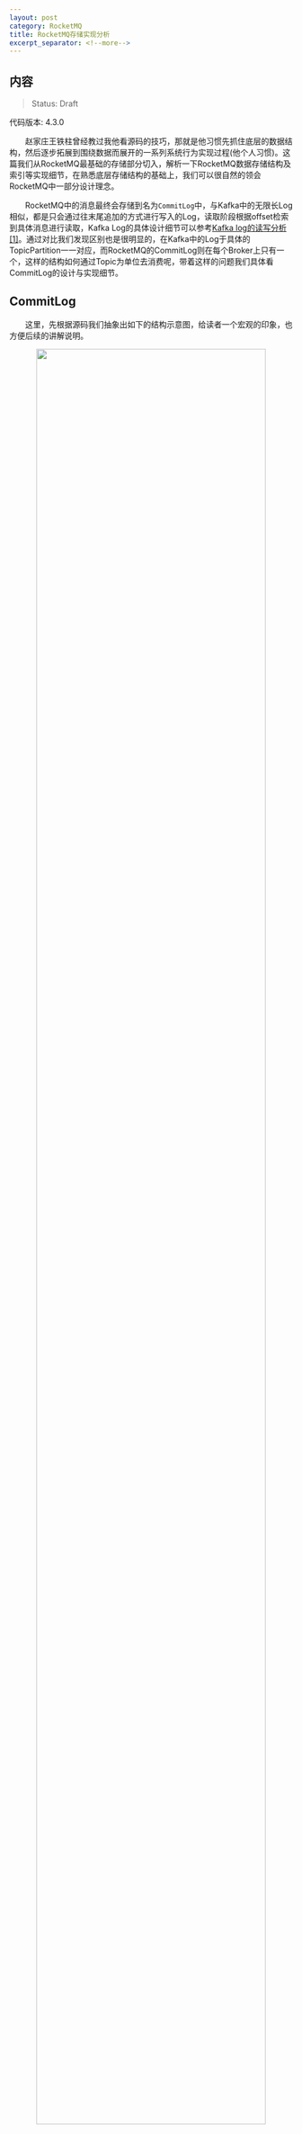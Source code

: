 ```yaml
---
layout: post
category: RocketMQ
title: RocketMQ存储实现分析
excerpt_separator: <!--more-->
---
```


## 内容 
>Status: Draft

  代码版本: 4.3.0

　　赵家庄王铁柱曾经教过我他看源码的技巧，那就是他习惯先抓住底层的数据结构，然后逐步拓展到围绕数据而展开的一系列系统行为实现过程(他个人习惯)。这篇我们从RocketMQ最基础的存储部分切入，解析一下RocketMQ数据存储结构及索引等实现细节，在熟悉底层存储结构的基础上，我们可以很自然的领会RocketMQ中一部分设计理念。
<!--more-->

　　RocketMQ中的消息最终会存储到名为`CommitLog`中，与Kafka中的无限长Log相似，都是只会通过往末尾追加的方式进行写入的Log，读取阶段根据offset检索到具体消息进行读取，Kafka Log的具体设计细节可以参考[Kafka log的读写分析[1]](https://daleizhou.github.io/posts/log-fetch-produce.html)。通过对比我们发现区别也是很明显的，在Kafka中的Log于具体的TopicPartition一一对应，而RocketMQ的CommitLog则在每个Broker上只有一个，这样的结构如何通过Topic为单位去消费呢，带着这样的问题我们具体看CommitLog的设计与实现细节。

## <a id="CommitLog">CommitLog</a>

　　这里，先根据源码我们抽象出如下的结构示意图，给读者一个宏观的印象，也方便后续的讲解说明。

<div align="center">
<img src="/assets/img/2018/10/08/RocketMQCommitLog.png" width="90%" height="90%"/>
</div>

　　在`store`包里可以直接看到CommitLog的定义，CommitLog中有个重要的成员变量**MappedFileQueue**，该变量保存着MappedFile列表。MappedFile保存着最终的消息数据。在逻辑上CommitLog可以看成一个无限长的Log文件，消息不断通过追加的方式写到CommitLog的末尾。在实际实现时，这个无限长的日志文件由顺序的MappedFile列表组成，每个MappedFile则顺序保存一定数量的消息。

　　每个MappedFile会对应一个具体的文件用于将消息数据存储于物理磁盘上，文件名有一定的实际意义，这个后面具体分析。每个MappedFile的大小上限是在Broker启动时设置的，值的大小为**MessageStoreConfig.mapedFileSizeCommitLog**，默认为**1024 * 1024 * 1024**，即每个MappedFile默认最大为`1G`。因为每个消息的大小并不是固定的，因此每个MappedFile的末尾可能会有一定的空白空间。

　　Broker启动时会初始化一个**DefaultMessageStore**，在初始化时会初始化并运行**AllocateMappedFileService**后台服务。从名字上看可以知道这个服务的作用是用于分配MappedFile。按照常理来说，分配初始化一个MappedFile需要时调用就行，为什么需要这么个服务呢。下面具体看这个服务**run()**方法的实现细节来寻找答案。

## <a id="AllocateMappedFileService">AllocateMappedFileService</a>

　　在**AllocateMappedFileService.run()**中,如果没有外部线程将**stopped**变量置为true,则会不间断的执行私有方法**mmapOperation()**。该方法的作用是不断异步地从任务队列里取出请求生成对应的MappedFile，用于AllocateMappedFileService提供的另一个获取MappedFild方法快速获取结果，下面看具体实现。

```java
    // AllocateMappedFileService.java
    public void run() {
        log.info(this.getServiceName() + " service started");
        while (!this.isStopped() && this.mmapOperation()) { }
        log.info(this.getServiceName() + " service end");
    }

    private boolean mmapOperation() {
        boolean isSuccess = false;
        AllocateRequest req = null;
        try {

            // requestQueue是个优先级的无界阻塞队列,
            // 其中的元素类型为AllocateRequest，
            // 根据实现可以看到请求的fileSize越大优先级越高
            // 如果size相同，则根据文件名比较物理偏移量，偏移量越小优先级越高
            req = this.requestQueue.take();
            AllocateRequest expectedRequest = this.requestTable.get(req.getFilePath());
            if (null == expectedRequest) {
                // 遇到超时删除了请求
                return true;
            }
            if (expectedRequest != req) {
                // 异常情况，可能是超时导致queue与table里的request不对应了
                return true;
            }

            if (req.getMappedFile() == null) {
                long beginTime = System.currentTimeMillis();

                MappedFile mappedFile;
                
                // 两种生成MappedFile的方式
                // isTransientStorePoolEnable设置为true且刷盘方式为异步刷盘
                // TransientStorePool的使用是数据先写入堆外内存，然后异步刷新到磁盘持久化
                if (messageStore.getMessageStoreConfig().isTransientStorePoolEnable()) {
                    try {
                        // 通过ServiceLoader的方式起一个MappedFile并init初始化
                        mappedFile = ServiceLoader.load(MappedFile.class).iterator().next();
                        mappedFile.init(req.getFilePath(), req.getFileSize(), messageStore.getTransientStorePool());
                    } catch (RuntimeException e) {
                        mappedFile = new MappedFile(req.getFilePath(), req.getFileSize(), messageStore.getTransientStorePool());
                    }
                } else {
                    mappedFile = new MappedFile(req.getFilePath(), req.getFileSize());
                }

                long eclipseTime = UtilAll.computeEclipseTimeMilliseconds(beginTime);
                if (eclipseTime > 10) {
                    int queueSize = this.requestQueue.size();
                    log.warn("create mappedFile spent time(ms) " + eclipseTime + " queue size " + queueSize
                        + " " + req.getFilePath() + " " + req.getFileSize());
                }

                // 新生成的mappedFile大小至少有MapedFileSizeCommitLog配置的那么大
                // 且配置了warmMappedFile = true, 则对该mappedFile进行warmup,具体实现看后面代码解析
                if (mappedFile.getFileSize() >= this.messageStore.getMessageStoreConfig()
                    .getMapedFileSizeCommitLog()
                    &&
                    this.messageStore.getMessageStoreConfig().isWarmMapedFileEnable()) {
                    // 文件预热
                    mappedFile.warmMappedFile(this.messageStore.getMessageStoreConfig().getFlushDiskType(),
                        this.messageStore.getMessageStoreConfig().getFlushLeastPagesWhenWarmMapedFile());
                }

                req.setMappedFile(mappedFile);
                this.hasException = false;
                isSuccess = true;
            }
        } catch (InterruptedException e) {
            log.warn(this.getServiceName() + " interrupted, possibly by shutdown.");
            this.hasException = true;
            return false;
        } catch (IOException e) {
            log.warn(this.getServiceName() + " service has exception. ", e);
            this.hasException = true;
            if (null != req) {
                // IO异常，还可以挣扎挣扎，将请求重新放入requestQueue
                requestQueue.offer(req);
                try {
                    Thread.sleep(1);
                } catch (InterruptedException ignored) {
                }
            }
        } finally {
            if (req != null && isSuccess)
                // 获取MappedFile的方法处会等待这个值进行同步
                req.getCountDownLatch().countDown();
        }
        return true;
    }
```

　　`MappedFile`之所以称为Mapped,是因为RocketMQ在实现持久化时，将CommitLog磁盘文件通过内存映射的方式进行操作。内存映射的方式直接将文件的内容复制到用户进程地址空间内，减少了用户态和内核态的切换及少了一次文件复制的成本。MappedFile是作为最终的物理文件的内存映射的一个类，RocketMQ通过该类进行读写操作，最终作用到物理文件上。都是通过如下的方式进行初始化。

```java
    this.fileChannel = new RandomAccessFile(this.file, "rw").getChannel();
    this.mappedByteBuffer = this.fileChannel.map(MapMode.READ_WRITE, 0, fileSize);
```

　　如果`MessageStoreConfig().isTransientStorePoolEnable()`为true, 即Broker上transientStorePoolEnable==true,刷盘模式配置为异步刷盘且Broker的角色不为SLAVE这三个条件同时满足。这三个条件同时成立，这种条件下，MappedFile会借用TransientStorePool中的缓存缓存空间。如果是这种方法，Broker上的消息会先写入ByteBuffer.allocateDirect方式调用直接申请堆外内存中，由异步刷盘线程写入fileChannel中，最后进行flush。RocketMQ之所以这么实现是因为这种方案下写数据是完全写内存，速度相较于写文件对应的Page Cache更快[[3]](https://www.cnblogs.com/duanxz/p/4875020.html)，而且减少锁的占用，提升效率。不过在Broker出问题的情况下丢失的数据可能更多。

　　熟悉操作系统的同学都知道现在操作系统通过段页管理的手段，通过缺页中断的方式替换合适的内存页，将缺失的内存页换到内存中，从而给每个用户进程可以提供突破物理内存大小限制的虚拟内存空间。而文件的内存映射初始化之后仅仅是建立了逻辑地址，并没有立即在实际的在物理内存中申请空间并将数据复制进来。因此，RocketMQ提供了MappedFile的`预热`的功能。

```java
    // MappedFile.java
    public void warmMappedFile(FlushDiskType type, int pages) {
        long beginTime = System.currentTimeMillis();
        ByteBuffer byteBuffer = this.mappedByteBuffer.slice();
        int flush = 0;
        long time = System.currentTimeMillis();
        // OS_PAGE_SIZE默认配置 1024 * 4
        // fileSize默认配置 1024 * 1024 * 1024 = 1G
        // 每隔OS_PAGE_SIZE写入一个0进行warmup, 减少后面os缺页中断
        for (int i = 0, j = 0; i < this.fileSize; i += MappedFile.OS_PAGE_SIZE, j++) {
            byteBuffer.put(i, (byte) 0);
            // force flush when flush disk type is sync
            // pages 默认设置 = 1024 / 4 * 16
            if (type == FlushDiskType.SYNC_FLUSH) {

                // 如果刷盘方式为同步刷盘，则每 pages 刷盘一次
                if ((i / OS_PAGE_SIZE) - (flush / OS_PAGE_SIZE) >= pages) {
                    flush = i;
                    mappedByteBuffer.force();
                }
            }

            // prevent gc
            if (j % 1000 == 0) {
                log.info("j={}, costTime={}", j, System.currentTimeMillis() - time);
                time = System.currentTimeMillis();
                try {
                    Thread.sleep(0);
                } catch (InterruptedException e) {
                    log.error("Interrupted", e);
                }
            }
        }

        // 最后强制flush一次
        if (type == FlushDiskType.SYNC_FLUSH) {
            log.info("mapped file warm-up done, force to disk, mappedFile={}, costTime={}",
                this.getFileName(), System.currentTimeMillis() - beginTime);
            mappedByteBuffer.force();
        }

        // 通过jna将内存页锁定在物理内存中，防止被放入swap分区
        this.mlock();
    }

    // LibC继承自com.sun.jna.Library，通过jna方法访问一些native的系统调用
    public void mlock() {
        final long beginTime = System.currentTimeMillis();
        final long address = ((DirectBuffer) (this.mappedByteBuffer)).address();
        // jna
        Pointer pointer = new Pointer(address);
        {
            int ret = LibC.INSTANCE.mlock(pointer, new NativeLong(this.fileSize));
            log.info("mlock {} {} {} ret = {} time consuming = {}", address, this.fileName, this.fileSize, ret, System.currentTimeMillis() - beginTime);
        }

        {
            int ret = LibC.INSTANCE.madvise(pointer, new NativeLong(this.fileSize), LibC.MADV_WILLNEED);
            log.info("madvise {} {} {} ret = {} time consuming = {}", address, this.fileName, this.fileSize, ret, System.currentTimeMillis() - beginTime);
        }
    }
```

　　**MappedFile.warmMappedFile()**方法即实现文件预热的功能，每个OS_PAGE写入一个任意值(这里为0)，也就是说在初始化状态下，这样操作会给每个页产生恰好一次的缺页中断，这样操作系统会分配物理内存并且将物理地址与逻辑地址简历映射关系。最后配合jna方法，传入mappedByteBuffer的地址及文件长度，告诉内核即将要访问这部分文件，希望能将这些页面都锁定在物理内存中，不换进行swapout [[2]](https://events.static.linuxfound.org/sites/events/files/lcjp13_moriya.pdf),从而在后续实际使用这个文件时提升读写性能。

　　上面只是讲解了RocketMQ不间断地创建MappedFile的Loop过程，那么创建MappedFile的请求是什么时候放入请求队列的，为什么要通过这种异步创建的方式创建MappedFile呢，我们看下面的代码继续分析。

```java
    // AllocateMappedFileService.java
    public MappedFile putRequestAndReturnMappedFile(String nextFilePath, String nextNextFilePath, int fileSize) {
        // 一次最多放两个请求
        int canSubmitRequests = 2;
        // 如果TransientStorePoolEnable且角色不是SLAVE，如果pool中没有多余的空间则进行fast fail
        if (this.messageStore.getMessageStoreConfig().isTransientStorePoolEnable()) {
            if (this.messageStore.getMessageStoreConfig().isFastFailIfNoBufferInStorePool()
                && BrokerRole.SLAVE != this.messageStore.getMessageStoreConfig().getBrokerRole()) {
                canSubmitRequests = this.messageStore.getTransientStorePool().remainBufferNumbs() - this.requestQueue.size();
            }
        }

        AllocateRequest nextReq = new AllocateRequest(nextFilePath, fileSize);
        boolean nextPutOK = this.requestTable.putIfAbsent(nextFilePath, nextReq) == null;

        // 当且仅当requestTable中nextFilePath之前没有已经放入的请求
        // 这里可能跳过，因为正常一次放两个请求，可能本次请求的path对应的MappedFile在之前的请求中已经生成了
        if (nextPutOK) {
            // 初始化为2，如果TransientStorePoolEnable=true且角色不为SLAVE,该值会被调整为pool剩余的buffer数目
            if (canSubmitRequests <= 0) {
                // pool空间不足删除请求直接返回null
                this.requestTable.remove(nextFilePath);
                return null;
            }
            boolean offerOK = this.requestQueue.offer(nextReq);
            if (!offerOK) { }
            canSubmitRequests--;
        }

        // 处理过程和nextFilePath的处理一致
        AllocateRequest nextNextReq = new AllocateRequest(nextNextFilePath, fileSize);
        boolean nextNextPutOK = this.requestTable.putIfAbsent(nextNextFilePath, nextNextReq) == null;
        if (nextNextPutOK) {
            if (canSubmitRequests <= 0) {
                this.requestTable.remove(nextNextFilePath);
            } else {
                boolean offerOK = this.requestQueue.offer(nextNextReq);
                if (!offerOK) { }
            }
        }

        // 异步创建的Loop有异常，直接返回null
        if (hasException) {
            log.warn(this.getServiceName() + " service has exception. so return null");
            return null;
        }

        // 
        AllocateRequest result = this.requestTable.get(nextFilePath);
        try {
            if (result != null) {
                // 等待异步的Loop创建完成，通计数栓将异步转同步等待
                boolean waitOK = result.getCountDownLatch().await(waitTimeOut, TimeUnit.MILLISECONDS);
                if (!waitOK) {
                    // 假如超时则直接返回null, 但并没有从requestTable中删除请求
                    // 因此在创建的Loop中会有一些检查操作
                    return null;
                } else {
                    this.requestTable.remove(nextFilePath);
                    return result.getMappedFile();
                }
            } else {
                log.error("find preallocate mmap failed, this never happen");
            }
        } catch (InterruptedException e) {
            log.warn(this.getServiceName() + " service has exception. ", e);
        }

        return null;
    }
```

　　这里是RocketMQ另一个实现上巧妙的地方了，之前代码分析过，创建MappedFile后台循环优先创建文件名小的请求。而通过阅读代码我们知道，每个MappedFile的文件名是根据上一个MappedFile的**FileFromOffset** + mappedFileSize得到的，代表该文件在CommitLog中的offset。因此文件名小的会被优先创建。每次申请获取MappedFile会创建一个冗余的创建请求。在方法结束时通过计数栓等待机制将异步创建转为同步等结果。如果是已经通过之前的冗余请求创建完了，不仅本次创建请求得到满足，而且还会带来一个冗余的创建请求副作用。而这个副作用会被异步创建线程读取并进行创建但是不会阻塞调用获取的线程。等下次真的有请求获取这个结果可以很快的返回结果。

## <a id="Flush Disk">Flush Disk</a>

　　RocketMQ相较于Kafka而言，在不仅提供异步刷盘的能力，同时还提供了可选的同步刷盘的能力。当然，RocketMQ中的同步刷盘也是通过异步线程实现，不过通过计数栓的阻塞等待将异步转同步，这种处理方法在RocketMQ中比较常见，例如前面章节的创建MappedFile也是通过这种方法同步得到结果。下面看两种刷盘方式的具体实现。

```java
    // CommitLog.java
    public PutMessageResult putMessage(final MessageExtBrokerInner msg) {
        // other code ...

        //在PutMessage调用的最后，进行刷盘处理
        handleDiskFlush(result, putMessageResult, msg);
        handleHA(result, putMessageResult, msg);

        return putMessageResult;
    }

    public void handleDiskFlush(AppendMessageResult result, PutMessageResult putMessageResult, MessageExt messageExt) {
        // 同步刷盘处理
        if (FlushDiskType.SYNC_FLUSH == this.defaultMessageStore.getMessageStoreConfig().getFlushDiskType()) {
            // CommitLog初始化时，如果是SYNC_FLUSH方式刷盘，则flushCommitLogService的实现类为GroupCommitService
            final GroupCommitService service = (GroupCommitService) this.flushCommitLogService;
            // 消息中PROPERTY_WAIT_STORE_MSG_OK如果是true,则插入刷盘请求并同步等待刷盘结果
            if (messageExt.isWaitStoreMsgOK()) {
                GroupCommitRequest request = new GroupCommitRequest(result.getWroteOffset() + result.getWroteBytes());
                service.putRequest(request);
                boolean flushOK = request.waitForFlush(this.defaultMessageStore.getMessageStoreConfig().getSyncFlushTimeout());
                // 如果同步等待countDownLatch.await
                // 若超时还没返回结果，则设置put结果属性并返回，客户端会感知到
                if (!flushOK) {
                    log.error("do groupcommit, wait for flush failed, topic: " + messageExt.getTopic() + " tags: " + messageExt.getTags()
                        + " client address: " + messageExt.getBornHostString());
                    putMessageResult.setPutMessageStatus(PutMessageStatus.FLUSH_DISK_TIMEOUT);
                }
            } else {
                service.wakeup();
            }
        }
        // 两种异步刷盘，对应两种MappedFile生成方式
        else {
            if (!this.defaultMessageStore.getMessageStoreConfig().isTransientStorePoolEnable()) {
                flushCommitLogService.wakeup();
            } else {
                commitLogService.wakeup();
            }
        }
    }
```

　　每次写完消息之后需要进行刷盘操作，Broker可以配置同步或者异步的刷盘方式，如果是同步刷盘则写完消息后需要等待刷盘结果，如果是异步刷盘，则不一定需要等待刷盘结果就进行下一步操作。两种处理手段各有特点，下面先看**GroupCommitService**中同步刷盘的实现过程。

```java
    //CommitLog#GroupCommitService.java

    // 通过维护read,write两个列表，通过执行完一轮交换的方式读写互不干扰
    private void swapRequests() {
        List<GroupCommitRequest> tmp = this.requestsWrite;
        this.requestsWrite = this.requestsRead;
        this.requestsRead = tmp;
    }

    private void doCommit() {
        synchronized (this.requestsRead) {
            if (!this.requestsRead.isEmpty()) {
                for (GroupCommitRequest req : this.requestsRead) {
                    // 有可能req请求的offset在下一个MappedFile里，因此通过最多两轮循环取刷盘，
                    // 如果消息在下一个MappedFile里，则第一次刷盘后MappedFileQueue#flushedWhere会更新，
                    // 再一次通过MappedFileQueue#findMappedFileByOffset()获取到就是最新的MappedFile
                    boolean flushOK = false;
                    for (int i = 0; i < 2 && !flushOK; i++) {
                        flushOK = CommitLog.this.mappedFileQueue.getFlushedWhere() >= req.getNextOffset();
                        // 第一次刷盘后没有使得FlushedWhere大于请求的offset,则会第二次刷盘
                        if (!flushOK) {
                            CommitLog.this.mappedFileQueue.flush(0);
                        }
                    }
                    // 通知同步等待结果的线程
                    req.wakeupCustomer(flushOK);
                }

                this.requestsRead.clear();
            } else {
                // Because of individual messages is set to not sync flush, it
                // will come to this process
                CommitLog.this.mappedFileQueue.flush(0);
            }
        }
    }

    public void run() {
        while (!this.isStopped()) {
            try {
                // waitForRunning()中如果hasNotified已经被设置为true,则直接交换read/write进行doCommit
                // 正常最多等待10ms,然后交换read/write进行doCommit
                this.waitForRunning(10);
                this.doCommit();
            } catch (Exception e) {
                CommitLog.log.warn(this.getServiceName() + " service has exception. ", e);
            }
        }

        // 关闭后休眠10ms再挣扎一把
        try {
            Thread.sleep(10);
        } catch (InterruptedException e) {
            CommitLog.log.warn("GroupCommitService Exception, ", e);
        }
        synchronized (this) { this.swapRequests(); }
        this.doCommit();
    }
```

　　下面说一下每次写入消息后异步刷盘处理过程。RocketMQ提供两种异步刷盘通过两种途径实现：**FlushRealTimeService**和**CommitRealTimeService**。其中CommitRealTimeService最终还是通过flushCommitLogService服务完成异步刷盘，这里先来看FlushRealTimeService的实现过程。

```java
    // CommitLog#FlushRealTimeService.java
    public void run() {
            while (!this.isStopped()) {
                // 是否是定时flush, 默认为false即实时
                boolean flushCommitLogTimed = CommitLog.this.defaultMessageStore.getMessageStoreConfig().isFlushCommitLogTimed();
                // 调度flush时间间隔
                int interval = CommitLog.this.defaultMessageStore.getMessageStoreConfig().getFlushIntervalCommitLog();
                // 至少有多少page没有flush才进行flush,如果为0，则意味着需要立马flush
                int flushPhysicQueueLeastPages = CommitLog.this.defaultMessageStore.getMessageStoreConfig().getFlushCommitLogLeastPages();
                int flushPhysicQueueThoroughInterval =
                    CommitLog.this.defaultMessageStore.getMessageStoreConfig().getFlushCommitLogThoroughInterval();

                boolean printFlushProgress = false;

                // 如果上次flush执行已经超过flushPhysicQueueThoroughInterval，默认值为10s
                // 如果条件成立，则打印进度并且将flushPhysicQueueLeastPages设置为0
                // 以为不管缓存了多少都需要进行flush
                long currentTimeMillis = System.currentTimeMillis();
                if (currentTimeMillis >= (this.lastFlushTimestamp + flushPhysicQueueThoroughInterval)) {
                    this.lastFlushTimestamp = currentTimeMillis;
                    flushPhysicQueueLeastPages = 0;
                    printFlushProgress = (printTimes++ % 10) == 0;
                }

                try {
                    // 如果是是定时flush
                    if (flushCommitLogTimed) {
                        Thread.sleep(interval);
                    } else {
                        // 有调用weak或者等待超时都会进中断
                        this.waitForRunning(interval);
                    }

                    if (printFlushProgress) {
                        this.printFlushProgress();
                    }

                    long begin = System.currentTimeMillis();
                    // flush
                    CommitLog.this.mappedFileQueue.flush(flushPhysicQueueLeastPages);
                    long storeTimestamp = CommitLog.this.mappedFileQueue.getStoreTimestamp();
                    if (storeTimestamp > 0) {
                        CommitLog.this.defaultMessageStore.getStoreCheckpoint().setPhysicMsgTimestamp(storeTimestamp);
                    }
                } catch (Throwable e) {
                    this.printFlushProgress();
                }
            }

            // 正常终止，flush所有缓存的数据
            boolean result = false;
            for (int i = 0; i < RETRY_TIMES_OVER && !result; i++) {
                result = CommitLog.this.mappedFileQueue.flush(0);
                CommitLog.log.info(this.getServiceName() + " service shutdown, retry " + (i + 1) + " times " + (result ? "OK" : "Not OK"));
            }
        }
```

　　如前文介绍MappedFile时所说`MessageStoreConfig().isTransientStorePoolEnable()`为true时，写消息时的数据是先写入堆外内存，因此这种条件下异步刷盘需要先将数据从堆外内存commit到fileChannel的Page Cache中，然后唤醒FlushRealTimeService进行flush。

```java
    //CommitLog#CommitRealTimeService.java
    public void run() {
        while (!this.isStopped()) {
            long begin = System.currentTimeMillis();
            // 时间太久需要立即commit
            if (begin >= (this.lastCommitTimestamp + commitDataThoroughInterval)) {
                this.lastCommitTimestamp = begin;
                commitDataLeastPages = 0;
            }

            try {
                // 从堆外内存写到filechannel中
                boolean result = CommitLog.this.mappedFileQueue.commit(commitDataLeastPages);
                long end = System.currentTimeMillis();
                if (!result) {
                    // result为false时则说明有数据提交
                    // 唤醒flush线程，将数据从从page cache刷新到磁盘上
                    flushCommitLogService.wakeup();
                }

                this.waitForRunning(interval);
            } catch (Throwable e) {
                CommitLog.log.error(this.getServiceName() + " service has exception. ", e);
            }
        }

        boolean result = false;
        for (int i = 0; i < RETRY_TIMES_OVER && !result; i++) {
            result = CommitLog.this.mappedFileQueue.commit(0);
            CommitLog.log.info(this.getServiceName() + " service shutdown, retry " + (i + 1) + " times " + (result ? "OK" : "Not OK"));
        }
    }
```

## <a id="CommitLogDispatcher">CommitLogDispatcher</a>

　　回到一开始的问题，所有Topic的数据都通过追加的方式写到CommitLog末尾，那么Consumer如何通过Topic和Offset进行消息的消费呢。答案就是Broker启动之后，有名为**ReputMessageService**的后台线程不断的进行将新写入的数据更新**Index**和**ConsumeQueue**。Index的作用是通过Topic+Key与CommitLogOffset建立关联关系关系用于QueryMessageProcessor的消息消费。ConsumerQueue的作用是建立Queue+QueueOffset与CommitLogOffset之间的关联关系，用于通过PullMessageProcessor进行消费消息。下面来看具体的构建过程。

```java
    // IndexService.java
    public void buildIndex(DispatchRequest req) {
        // 最多尝试三次获取最后一个非空IndexFile,如果没有或者最后一个写满则生成一个新的
        IndexFile indexFile = retryGetAndCreateIndexFile();
        if (indexFile != null) {
            long endPhyOffset = indexFile.getEndPhyOffset();
            DispatchRequest msg = req;
            String topic = msg.getTopic();
            String keys = msg.getKeys();
            // 旧的请求就会直接退出
            if (msg.getCommitLogOffset() < endPhyOffset) {
                return;
            }

            final int tranType = MessageSysFlag.getTransactionValue(msg.getSysFlag());
            switch (tranType) {
                // ...
                // 剔除TRANSACTION_ROLLBACK_TYPE类型
                case MessageSysFlag.TRANSACTION_ROLLBACK_TYPE:
                    return;
            }

            if (req.getUniqKey() != null) {

                // 在IndexFile中写入Topic#UniqKey与CommitLogOffset的关联
                indexFile = putKey(indexFile, msg, buildKey(topic, req.getUniqKey()));
                // ...
            }

            if (keys != null && keys.length() > 0) {
                // 每个key在IndexFile中写入Topic#Key与CommitLogOffset的关联 
                String[] keyset = keys.split(MessageConst.KEY_SEPARATOR);
                for (int i = 0; i < keyset.length; i++) {
                    String key = keyset[i];
                    if (key.length() > 0) {
                        indexFile = putKey(indexFile, msg, buildKey(topic, key));
                        // ...
                    }
                }
            }
        } else {
            log.error("build index error, stop building index");
        }
    }

```

　　IndexFile与CommitLog相似，可以看成分段的无限长的Log的抽象。并且大小固定，写满则新生成一个继续写。IndexService通过调用IndexFile.putKey()方法不断地将Topic#Key与CommitLogOffset关联关系按照固定格式写到IndexFile文件中，不过写的过程中并不是简单的将记录写在尾部，而是还会对一些其他数据做出修改，使得文件内部结构类似于拉链的Hash表。对照博文开头的大图看具体写入过程。

```java
    // IndexFile.java
    public boolean putKey(final String key, final long phyOffset, final long storeTimestamp) {
        if (this.indexHeader.getIndexCount() < this.indexNum) {
            int keyHash = indexKeyHashMethod(key);
            // 根据key的hash取模获得槽的位置 hashSlotNum默认值为500w
            int slotPos = keyHash % this.hashSlotNum;
            int absSlotPos = IndexHeader.INDEX_HEADER_SIZE + slotPos * hashSlotSize;

            FileLock fileLock = null;
            try {
                // 查看该槽内有多少记录，该记录数会写入本条index中用于逻辑上将这些记录串起来
                int slotValue = this.mappedByteBuffer.getInt(absSlotPos);
                if (slotValue <= invalidIndex || slotValue > this.indexHeader.getIndexCount()) {
                    slotValue = invalidIndex;
                }

                long timeDiff = // timeDiff处理
                // 计算在FileIndex中的偏移位置
                // head(40B) + SlotTable大小(400w * 4B) + 已有记录数目*20B
                int absIndexPos =
                    IndexHeader.INDEX_HEADER_SIZE + this.hashSlotNum * hashSlotSize
                        + this.indexHeader.getIndexCount() * indexSize;
                // 写入记录
                this.mappedByteBuffer.putInt(absIndexPos, keyHash);
                this.mappedByteBuffer.putLong(absIndexPos + 4, phyOffset);
                this.mappedByteBuffer.putInt(absIndexPos + 4 + 8, (int) timeDiff);
                // 将本槽内已有记录数（不含本条）写入用于将记录串联
                this.mappedByteBuffer.putInt(absIndexPos + 4 + 8 + 4, slotValue);

                // 在槽内写入本条Index的位置信息
                this.mappedByteBuffer.putInt(absSlotPos, this.indexHeader.getIndexCount());

                if (this.indexHeader.getIndexCount() <= 1) {
                    this.indexHeader.setBeginPhyOffset(phyOffset);
                    this.indexHeader.setBeginTimestamp(storeTimestamp);
                }

                // 更新缓存
                this.indexHeader.incHashSlotCount();
                this.indexHeader.incIndexCount();
                this.indexHeader.setEndPhyOffset(phyOffset);
                this.indexHeader.setEndTimestamp(storeTimestamp);

                return true;
            } 

            // other ...

        return false;
    }
```

　　ConsumeQueue的更新比较简单了，根据Topic和QueueId获取到ConsumeQueue。每一个ConsumeQueue也可以看成分段的无限长的AppendLog。更新记录时按顺序写入记录，记录固定是CommitLogOffset+MessageSize+TagCode,共20Byte。Consumer根据QueueId+QueueOffset读到一条记录按照里面信息再去CommitLog中读取数据进行消费。

```java
    public void putMessagePositionInfo(DispatchRequest dispatchRequest) {
        ConsumeQueue cq = this.findConsumeQueue(dispatchRequest.getTopic(), dispatchRequest.getQueueId());
        cq.putMessagePositionInfoWrapper(dispatchRequest);
    }
```

## <a id="conclusion">Conclusion</a>

　　到这里RocketMQ存储CommitLog及围绕在周边的一些后台任务和访问方法就介绍完了。RocketMQ为了实现高效的消息队列读写进行了一系列优化，通过后台定时任务+CountDownLatch方式将同步优化为异步、文件预热、jna锁定物理页，MappedFile之外通过堆外内存异步更新数据、后台线程异步更新Index,ConsumeQueue等方式提升读写性能，对存储部分的优化做了很深入的设计与实现。

## <a id="References">References</a>

* [1] https://daleizhou.github.io/posts/log-fetch-produce.html

* [2] https://events.static.linuxfound.org/sites/events/files/lcjp13_moriya.pdf

* [3] https://www.cnblogs.com/duanxz/p/4875020.html
